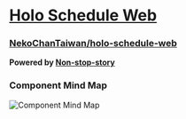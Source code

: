 # [Holo Schedule Web](/build)

### [NekoChanTaiwan/holo-schedule-web](https://github.com/NekoChanTaiwan/holo-schedule-web)

**Powered by [Non-stop-story](https://github.com/YunzheZJU/non-stop-story)**
### Component Mind Map
![Component Mind Map](https://cdn.jsdelivr.net/gh/NekoChanTaiwan/holo-schedule-web@main/img/Hololive%20Schedule%20App_300_v2.webp)
